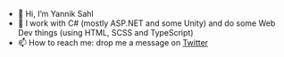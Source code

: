 - 👋 Hi, I’m Yannik Sahl
- 🌱 I work with C# (mostly ASP.NET and some Unity) and do some Web Dev things (using HTML, SCSS and TypeScript)
- 📫 How to reach me: drop me a message on [Twitter](https://twitter.com/YannikSahl)

<!---
YannikSahl/YannikSahl is a ✨ special ✨ repository because its `README.md` (this file) appears on your GitHub profile.
You can click the Preview link to take a look at your changes.
--->
